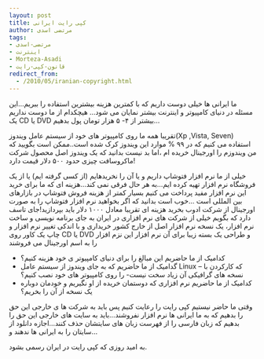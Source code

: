 ```yaml
---
layout: post
title: کپی رایت ایرانی
author: مرتضی اسدی
tags:
- مرتضی-اسدی
- اینترنت
- Morteza-Asadi
- قانون-کپی-رایت
redirect_from:
  - /2010/05/iranian-copyright.html
---
```

  
ما ایرانی ها خیلی دوست داریم که با کمترین هزینه بیشترین استفاده را ببریم…این مسئله در دنیای کامپیوتر و اینترنت بیشتر نمایان می شود… هیچکدام از ما دوست نداریم یک CD یا DVD بیشتر از ۴- ۵ هزار تومان پول بدهیم…  


  
تقریبا همه ما روی کامپیوتر های خود از سیستم عامل ویندوز(Xp ,Vista, Seven) استفاده می کنیم که در ۹۹ % موارد این ویندوز کرک شده است..ممکن است بگویید که من ویندوزم را اورجینال خریده ام ،اما بد نیست بدانید که یک ویندوز اصل محصول شرکت ماکروسافت چیزی حدود ۵۰۰ دلار قیمت دارد!  

خیلی از ما نرم افزار فتوشاپ داریم و یا آن را نخریدهایم (از کسی گرفته ایم) یا از یک فروشگاه نرم افزار تهیه کرده ایم…به هر حال فرقی نمی کند…هزینه ای که ما برای خرید این نرم افزار مفید پرداخت می کنیم بسیار کمتر از هزینه فروش فتوشاپ در بازارهای بین المللی است …خوب است بدانید که اگر بخواهید نرم افزار فتوشاپ را به صورت اورجینال از شرکت ادوب بخرید هزینه ای تقریبا معادل ۱۰۰۰ دلار باید بپردازید!جای تاسف دارد که بگویم خیلی از شرکت های نرم افزاری در ایران به جای برنامه نویسی و ساخت نرم افزار، یک نسخه نرم افزار اصل از خارج کشور خریداری و با اندکی تغییر نرم افزار و چاپ یک کاور روی CD یا DVD و طراحی یک بسته زیبا برای آن نرم افزار این نزم افزار را به اسم اورجینال می فروشند  

*   کدامیک از ما حاضریم این مبالغ را برای دنیای کامپیوتر ی خود هزینه کنیم؟ 
*   گدامیک از ما حاضریم که به جای ویندوز از سیستم عامل Linux – که کارکردن با نسخه های گرافیکی آن زیاد سخت نیست- را روی کامپیوتر های خود نصب کنیم؟
*   کدامیک از ما حاضریم نرم افزاری که دوستمان خریده از او نگیریم و خودمان دوباره یک نسخه از آن را بخریم؟
  
وقتی ما حاضر نیستیم کپی رایت را رعایت کنیم پس باید به شرکت ها ی خارجی این حق را بدهیم که به ما ایرانی ها نرم افزار نفروشند…باید به سایت های خارجی این حق را بدهیم که زبان فارسی را از فهرست زبان های سایتشان حذف کنند…اجازه دانلود از سایتان را به ایرانی ها ندهند و…  
  
به امید روزی که کپی رایت در ایران رسمی بشود.